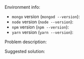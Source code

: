 <!--
Thanks for your interest in the project. I appreciate bugs filed and PRs submitted!
Please make sure that you are familiar with and follow the Code of Conduct for this project (found in the other/CODE_OF_CONDUCT.md file).

Please fill out this template with all the relevant information so we can understand what's going on and fix the issue.

I'll probably ask you to submit the fix (after giving some direction). If you've never done that before, that's great!
Check this free short video tutorial to learn how: http://kcd.im/pull-request
-->

Environment info:

- `mongo` version (`mongod --version`):
- `node` version (`node --version`):
- `npm` version (`npm --version`):
- `yarn` version (`yarn --version`):

Problem description:

<!-- what did you try to do and what happened? Please provide _all_ relevant output -->

Suggested solution:

<!-- ideas are welcome! -->
